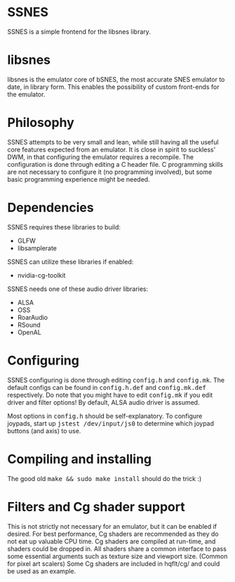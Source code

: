 # SSNES

SSNES is a simple frontend for the libsnes library.

# libsnes

libsnes is the emulator core of bSNES, the most accurate SNES emulator to date, in library form.
This enables the possibility of custom front-ends for the emulator.

# Philosophy

SSNES attempts to be very small and lean, while still having all the useful core features expected from an emulator. 
It is close in spirit to suckless' DWM, in that configuring the emulator requires a recompile. 
The configuration is done through editing a C header file. 
C programming skills are not necessary to configure it (no programming involved), but some basic programming experience might be needed.

# Dependencies

SSNES requires these libraries to build:

   - GLFW
   - libsamplerate

SSNES can utilize these libraries if enabled:

   - nvidia-cg-toolkit

SSNES needs one of these audio driver libraries:

   - ALSA
   - OSS
   - RoarAudio
   - RSound
   - OpenAL

# Configuring

SSNES configuring is done through editing <tt>config.h</tt> and <tt>config.mk</tt>.
The default configs can be found in <tt>config.h.def</tt> and <tt>config.mk.def</tt> respectively.
Do note that you might have to edit <tt>config.mk</tt> if you edit driver and filter options!
By default, ALSA audio driver is assumed.

Most options in <tt>config.h</tt> should be self-explanatory.
To configure joypads, start up <tt>jstest /dev/input/js0</tt> to determine which joypad buttons (and axis) to use.

# Compiling and installing

The good old <tt>make && sudo make install</tt> should do the trick :)


# Filters and Cg shader support

This is not strictly not necessary for an emulator, but it can be enabled if desired. 
For best performance, Cg shaders are recommended as they do not eat up valuable CPU time. 
Cg shaders are compiled at run-time, and shaders could be dropped in.
All shaders share a common interface to pass some essential arguments such as texture size and viewport size. (Common for pixel art scalers)
Some Cg shaders are included in hqflt/cg/ and could be used as an example.

